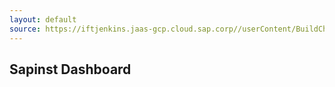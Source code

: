 ```yaml
---
layout: default
source: https://iftjenkins.jaas-gcp.cloud.sap.corp//userContent/BuildCheck/SAPinstBuildInfo_delivery.html
---
```


## Sapinst Dashboard
